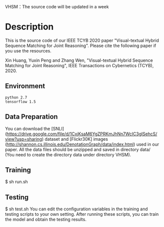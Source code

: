 VHSM：The source code will be updated in a week
# Description

This is the source code of our IEEE TCYB 2020 paper "Visual-textual Hybrid Sequence Matching for Joint Reasoning". Please cite the following paper if you use the resources.

Xin Huang, Yuxin Peng and Zhang Wen, "Visual-textual Hybrid Sequence Matching for Joint Reasoning", IEEE Transactions on Cybernetics (TCYB), 2020.

## Environment
	python 2.7
	tensorflow 1.5

## Data Preparation

You can download the [SNLI] (https://drive.google.com/file/d/1CxjKsaM6YgZPRKmJhNn7WcIC3gISehcS/view?usp=sharing) dataset and [Flickr30K] images (http://shannon.cs.illinois.edu/DenotationGraph/data/index.html) used in our paper. All the data files should be unzipped and saved in directory data/ (You need to create the directory data under directory VHSM).

## Training 
$ sh run.sh
## Testing
$ sh test.sh
You can edit the configuration variables in the training and testing scripts to your own setting. After running these scripts, you can train the model and obtain the testing results. 
